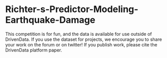 # Richter-s-Predictor-Modeling-Earthquake-Damage
This competition is for fun, and the data is available for use outside of DrivenData. If you use the dataset for projects, we encourage you to share your work on the forum or on twitter! If you publish work, please cite the DrivenData platform paper.


